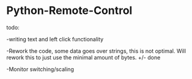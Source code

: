 # Python-Remote-Control

todo: 

-writing text and left click functionality

-Rework the code, some data goes over strings, this is not optimal.
Will rework this to just use the minimal amount of bytes.
+/- done

-Monitor switching/scaling


